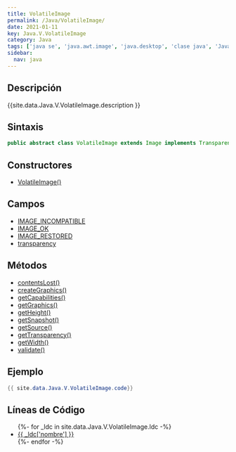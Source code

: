 ```yaml
---
title: VolatileImage
permalink: /Java/VolatileImage/
date: 2021-01-11
key: Java.V.VolatileImage
category: Java
tags: ['java se', 'java.awt.image', 'java.desktop', 'clase java', 'Java 1.4']
sidebar: 
  nav: java
---
```


## Descripción
{{site.data.Java.V.VolatileImage.description }}

## Sintaxis
~~~java
public abstract class VolatileImage extends Image implements Transparency
~~~

## Constructores
* [VolatileImage()](/Java/VolatileImage/VolatileImage/)

## Campos
* [IMAGE_INCOMPATIBLE](/Java/VolatileImage/IMAGE_INCOMPATIBLE)
* [IMAGE_OK](/Java/VolatileImage/IMAGE_OK)
* [IMAGE_RESTORED](/Java/VolatileImage/IMAGE_RESTORED)
* [transparency](/Java/VolatileImage/transparency)

## Métodos
* [contentsLost()](/Java/VolatileImage/contentsLost)
* [createGraphics()](/Java/VolatileImage/createGraphics)
* [getCapabilities()](/Java/VolatileImage/getCapabilities)
* [getGraphics()](/Java/VolatileImage/getGraphics)
* [getHeight()](/Java/VolatileImage/getHeight)
* [getSnapshot()](/Java/VolatileImage/getSnapshot)
* [getSource()](/Java/VolatileImage/getSource)
* [getTransparency()](/Java/VolatileImage/getTransparency)
* [getWidth()](/Java/VolatileImage/getWidth)
* [validate()](/Java/VolatileImage/validate)

## Ejemplo
~~~java
{{ site.data.Java.V.VolatileImage.code}}
~~~

## Líneas de Código
<ul>
{%- for _ldc in site.data.Java.V.VolatileImage.ldc -%}
   <li>
       <a href="{{_ldc['url'] }}">{{ _ldc['nombre'] }}</a>
   </li>
{%- endfor -%}
</ul>
